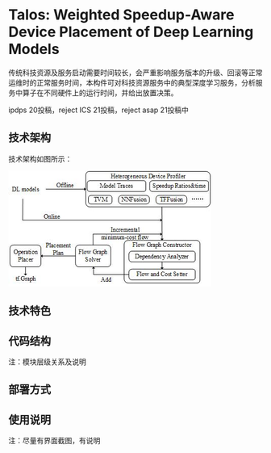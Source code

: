 
# Talos: Weighted Speedup-Aware Device Placement of Deep Learning Models

传统科技资源及服务启动需要时间较长，会严重影响服务版本的升级、回滚等正常运维时的正常服务时间，本构件可对科技资源服务中的典型深度学习服务，分析服务中算子在不同硬件上的运行时间，并给出放置决策。

ipdps 20投稿，reject
ICS 21投稿，reject
asap 21投稿中

## 技术架构

技术架构如图所示：

![framework](./sp.jpg)

## 技术特色

## 代码结构
注：模块层级关系及说明

## 部署方式

## 使用说明
注：尽量有界面截图，有说明
